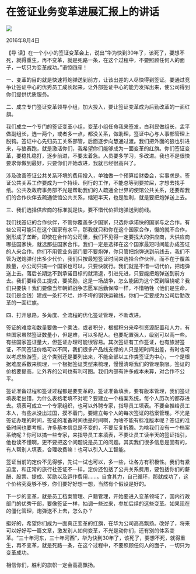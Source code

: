 # 在签证业务变革进展汇报上的讲话
<img class="pv" src="https://api.visitor.plantree.me/visitor-badge/pv?namespace=plantree.me&key=renzhengfei-speeches/在签证业务变革进展汇报上的讲话.md">



2016年8月4日



【导  读】在一个小小的签证变革会上，说出“华为快到30年了，该死了，要想不死，就得重生，再不变革，就是死路一条，在这个过程中，不要照顾任何人的面子，一切只为变革成功。”语惊四座！



一、变革的目的就是快速将炮弹送到前方，让该出差的人尽快得到签证。要通过竞争让签证中心的优秀员工成长起来，让外部签证中心的能力发挥出来，使公司得到你们提供优质服务。

二、成立专门签证变革领导小组，加大投入，要让签证变革成为后勤改革的一面红旗。

我们成立一个专门的签证变革小组，变革小组任命我来签发，白利民做组长，孟平做副组长，选一两个，或者多一点，都没关系，做助理，签证中心与人事部管理上脱钩。签证中心先归员工关系部管，后面逐步向慧通过渡。我们把外面的狼也引进来，与狼赛跑，就是激活你们，我希望你们能够成为一面变革的红旗。你们签证变革，要稳扎稳打，逐步前进，不要太着急。人员要多学习，多改进。我也不是很快要求你做到最好，只要你们开始改进，我就已经很高兴了。

涉及改善签证公共关系环境的费用投入，单独做一个预算给财委会，实事求是。签证公共关系工作要成为一个持续、例行的工作，不能总等到要拉屎，才想去找手纸。公共及政府事务部不光是帮助我们的人疏通全世界的使馆公共关系，还要帮我们的合作伙伴去疏通使馆公共关系，缩短半天，也是胜利，就是要把炮弹送上去。

三、我们选择供应商的标准就是快，要不惜代价把炮弹送到前线。

我们找签证的合作伙伴，不管你覆盖多少国家，只选你承诺快的国家与之合作。有些公司可能只在这个国家有水平，那我就只和你在这个国家合作，慢的就不合作，别形成了垄断。即使在合作的公司里，我们不见得一定要找大的供应商，大供应商哪些国家快，就选那些国家合作。我们一定是选择在这个国家最短时间能办成签证的人来合作。你们不用管业务部门要不要炮弹，你只管把炮弹送到前线去，我们不管为送炮弹付出多少代价，我们只按最短签证时间来选择合作伙伴。而不在于覆盖数量，小公司只搞一个国家也可以，只要快就行。我们就是不惜一切代价，把炮弹送上去。落后长期达不到承诺目标的就清退，引进先进，只要能把炮弹送到前方去。我们要给员工提成，要奖励，这是一场战争，怎么能因为这个受到阻挠呢？我们只要快！我们要像当年朝鲜战争志愿军后勤保障一样，不惜牺牲（他们是生命，我们是金钱）建成一条打不烂、炸不垮的钢铁运输线，你们一定要成为公司后勤改革的一面红旗。

四、打开思路，多角度、全流程的优化签证管理，不断改进。

签证的难度和数量要做一个乘法，或者积分，根据积分来牵引资源配置和人力，有些国家虽然签证数量小，但是难，可以多配人。也要配置强人，级别可以高一些。有些国家签证量大，但签证办理可能很容易。其次签证有工作签证，也有旅游签证，不同签证价格可以不同，我们很多产品线支撑的人只是短时间出差，有时也可以考虑旅游签，这个类别还是要列出来，不能全部以工作类签证为中心，一个是根据难度系数来梳理，一个根据签证类型来梳理，慢慢清晰我们的管理象限。签证的价格要提高，让外界的公司也有利可图。我们内部有许多成本未算，对合作不公平。

签证准备过程和签证过程都是要变革的，签证准备填表，要有版本管理，我们签证填表老出错，为什么表格老填不对呢？要建立一个档案系统，每个人历次的都存进去。填表可成立一个专家组织，也可以外聘专家，指导员工填表。不要全推给员工本人，有些从没出过国，摸不着门。要建立每个人的每次签证的档案管理。不光是签证办理的时间，签证的准备时间也是时间啊，为啥不能有标准版本呢？签证的准备时间也要考核，许多基本信息是不变的，不要反复折腾。为啥我们没有一个档案系统呢？你可以搞一些专家，来指导员工来填表，不要让员工读半天的签证指引，他也读不懂啊，更不要把这个问题说是员工的问题。其实我们很多信息是固有的，有人帮别人填表，合理收费嘛！也可以引入人工智能。

签证当前的定价不见得够，先试一试也可以，多一些，让各方有积极性。我们有紧迫度，和正常的旅行社签证不一样。定价还包括了公共关系费用，要包括你们的薪酬、股票、提成、奖励以及运作费用……。自食其力，自己循环，那就成功了，这个价格究竟够不够，你们要好好想一想，当然有个假设是好的。

下一步的变革，就是员工档案管理、户籍管理，开始要进入变革领域了，国内行政部门的优秀干部，要像签证一样，抽调一些过来，参加后续的这些变革。如果现在的僵化管理，炮弹送不上去，怎么办？

挺好的，希望你们成为一面真正变革的红旗，在华为公司高高飘扬。改好了，将来可以好好写一篇文章，激发别人如何变革，不光是动你们，还有别的体系变革。“三十年河东，三十年河西”，华为快到30年了，该死了，要想不死，就得重生，再不变革，就是死路一条，在这个过程中，不要照顾任何人的面子，一切只为变革成功。

相信你们，胜利的旗帜一定会高高飘扬。
